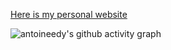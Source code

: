 [Here is my personal website](https://antoineedy.notion.site/Antoine-EDY-s-portfolio-fc7ee48d891c4fb786cfebbb419fe1f3)

![antoineedy's github activity graph](https://github-readme-activity-graph.vercel.app/graph?username=antoineedy&theme=react-dark)
